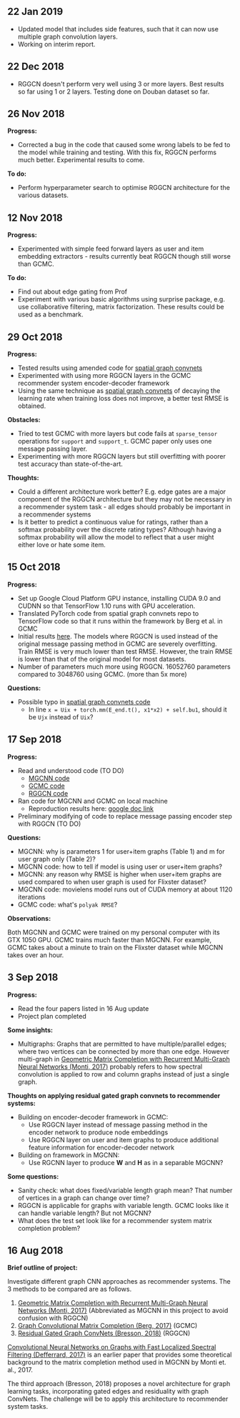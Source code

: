 ## 22 Jan 2019
* Updated model that includes side features, such that it can now use multiple graph convolution layers.
* Working on interim report.

## 22 Dec 2018
* RGGCN doesn't perform very well using 3 or more layers. Best results so far using 1 or 2 layers. Testing done on Douban dataset so far.

## 26 Nov 2018
**Progress:**
* Corrected a bug in the code that caused some wrong labels to be fed to the model while training and testing. With this fix, RGGCN performs much better. Experimental results to come.

**To do:**
* Perform hyperparameter search to optimise RGGCN architecture for the various datasets.

## 12 Nov 2018
**Progress:**
* Experimented with simple feed forward layers as user and item embedding extractors - results currently beat RGGCN though still worse than GCMC.

**To do:**
* Find out about edge gating from Prof
* Experiment with various basic algorithms using surprise package, e.g. use collaborative filtering, matrix factorization. These results could be used as a benchmark. 

## 29 Oct 2018
**Progress:**
* Tested results using amended code for [spatial graph convnets](https://github.com/xbresson/spatial_graph_convnets)
* Experimented with using more RGGCN layers in the GCMC recommender system encoder-decoder framework
* Using the same technique as [spatial graph convnets](https://github.com/xbresson/spatial_graph_convnets) of decaying the learning rate when training loss does not improve, a better test RMSE is obtained.

**Obstacles:**
* Tried to test GCMC with more layers but code fails at `sparse_tensor` operations for `support` and `support_t`. GCMC paper only uses one message passing layer.
* Experimenting with more RGGCN layers but still overfitting with poorer test accuracy than state-of-the-art.

**Thoughts:**
* Could a different architecture work better? E.g. edge gates are a major component of the RGGCN architecture but they may not be necessary in a recommender system task - all edges should probably be important in a recommender systems
* Is it better to predict a continuous value for ratings, rather than a softmax probability over the discrete rating types? Although having a softmax probability will allow the model to reflect that a user might either love or hate some item.

## 15 Oct 2018
**Progress:**
* Set up Google Cloud Platform GPU instance, installing CUDA 9.0 and CUDNN so that TensorFlow 1.10 runs with GPU acceleration.
* Translated PyTorch code from spatial graph convnets repo to TensorFlow code so that it runs within the framework by Berg et al. in GCMC
* Initial results [here](https://drive.google.com/drive/u/1/folders/1iid714S1XqTvL129w2zl_wYioqdR7sno). The models where RGGCN is used instead of the original message passing method in GCMC are severely overfitting. Train RMSE is very much lower than test RMSE. However, the train RMSE is lower than that of the original model for most datasets.
* Number of parameters much more using RGGCN. 16052760 parameters compared to 3048760 using GCMC. (more than 5x more)

**Questions:**
* Possible typo in [spatial graph convnets code](https://github.com/xbresson/spatial_graph_convnets/blob/master/01_residual_gated_graph_convnets_subgraph_matching.ipynb)
  * In line `x = Uix + torch.mm(E_end.t(), x1*x2) + self.bu1`, should it be `Ujx` instead of `Uix`?

## 17 Sep 2018
**Progress:**
* Read and understood code (TO DO)
  * [MGCNN code](https://github.com/fmonti/mgcnn)
  * [GCMC code](https://github.com/riannevdberg/gc-mc)
  * [RGGCN code](https://github.com/xbresson/spatial_graph_convnets)
* Ran code for MGCNN and GCMC on local machine
  * Reproduction results here: [google doc link](https://docs.google.com/document/d/1nU2W1fV3GRLtKmrvvLsA_G1Miu7KFXu7P2NjN1BoqXg/edit?usp=sharing)
* Preliminary modifying of code to replace message passing encoder step with RGGCN (TO DO)

**Questions:**
* MGCNN: why is parameters 1 for user+item graphs (Table 1) and m for user graph only (Table 2)?
* MGCNN code: how to tell if model is using user or user+item graphs?
* MGCNN: any reason why RMSE is higher when user+item graphs are used compared to when user graph is used for Flixster dataset?
* MGCNN code: movielens model runs out of CUDA memory at about 1120 iterations
* GCMC code: what's `polyak RMSE`?

**Observations:**

Both MGCNN and GCMC were trained on my personal computer with its GTX 1050 GPU. GCMC trains much faster than MGCNN. For example, GCMC takes about a minute to train on the Flixster dataset while MGCNN takes over an hour.

## 3 Sep 2018
**Progress:**
* Read the four papers listed in 16 Aug update
* Project plan completed

**Some insights:**
* Multigraphs: Graphs that are permitted to have multiple/parallel edges; where two vertices can be connected by more than one edge. However multi-graph in [Geometric Matrix Completion with Recurrent Multi-Graph Neural Networks (Monti, 2017)](https://arxiv.org/abs/1704.06803) probably refers to how spectral convolution is applied to row and column graphs instead of just a single graph.

**Thoughts on applying residual gated graph convnets to recommender systems:**
* Building on encoder-decoder framework in GCMC:
  * Use RGGCN layer instead of message passing method in the encoder network to produce node embeddings
  * Use RGGCN layer on user and item graphs to produce additional feature information for encoder-decoder network
* Building on framework in MGCNN:
  * Use RGCNN layer to produce **W** and **H** as in a separable MGCNN?

**Some questions:**
* Sanity check: what does fixed/variable length graph mean? That number of vertices in a graph can change over time?
* RGGCN is applicable for graphs with variable length. GCMC looks like it can handle variable length? But not MGCNN?
* What does the test set look like for a recommender system matrix completion problem?


## 16 Aug 2018
**Brief outline of project:**

Investigate different graph CNN approaches as recommender systems. The 3 methods to be compared are as follows.
1. [Geometric Matrix Completion with Recurrent Multi-Graph Neural Networks (Monti, 2017)](https://arxiv.org/abs/1704.06803) (Abbreviated as MGCNN in this project to avoid confusion with RGGCN)
1. [Graph Convolutional Matrix Completion (Berg, 2017)](https://arxiv.org/abs/1706.02263) (GCMC)
1. [Residual Gated Graph ConvNets (Bresson, 2018)](https://arxiv.org/abs/1711.07553) (RGGCN)

[Convolutional Neural Networks on Graphs with Fast Localized Spectral Filtering (Defferrard, 2017)](https://arxiv.org/pdf/1606.09375.pdf) is an earlier paper that provides some theoretical background to the matrix completion method used in MGCNN by Monti et. al., 2017. 

The third approach (Bresson, 2018) proposes a novel architecture for graph learning tasks, incorporating gated edges and residuality with graph ConvNets. The challenge will be to apply this architecture to recommender system tasks.
